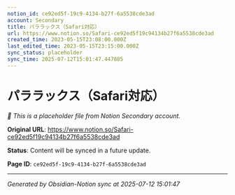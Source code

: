 ```yaml
---
notion_id: ce92ed5f-19c9-4134-b27f-6a5538cde3ad
account: Secondary
title: パララックス（Safari対応）
url: https://www.notion.so/Safari-ce92ed5f19c94134b27f6a5538cde3ad
created_time: 2023-05-15T23:08:00.000Z
last_edited_time: 2023-05-15T23:15:00.000Z
sync_status: placeholder
sync_time: 2025-07-12T15:01:47.447885
---
```


# パララックス（Safari対応）

*🔄 This is a placeholder file from Notion Secondary account.*

**Original URL**: https://www.notion.so/Safari-ce92ed5f19c94134b27f6a5538cde3ad

**Status**: Content will be synced in a future update.

**Page ID**: `ce92ed5f-19c9-4134-b27f-6a5538cde3ad`

---

*Generated by Obsidian-Notion sync at 2025-07-12 15:01:47*
